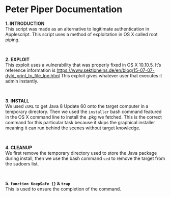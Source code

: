 # Peter Piper Documentation #

__1. INTRODUCTION__
<br>
This script was made as an alternative to legitimate authentication in Applescript. This script uses a method of exploitation in OS X  called root piping.

<br>

__2. EXPLOIT__
<br>
This exploit uses a vulnerability that was properly fixed in OS X 10.10.5. It’s reference information is https://www.sektioneins.de/en/blog/15-07-07-dyld_print_to_file_lpe.html
This exploit gives whatever user that executes it admin instantly.

<br>

__3. INSTALL__
<br>
We used `cURL` to get Java 8 Update 60 onto the target computer in a temporary directory. Then we used the `installer` bash command featured in the OS X command line to install the .pkg we fetched. This is the correct command for this particular task because it skips the graphical installer meaning it can run behind the scenes without target knowledge.

<br>

__4. CLEANUP__
<br>
We first remove the temporary directory used to store the Java package during install, then we use the bash command `sed` to remove the target from the sudoers list.

<br>

__5. `function KeepSafe {}` & `trap`__
<br>
This is used to ensure the completion of the command.
